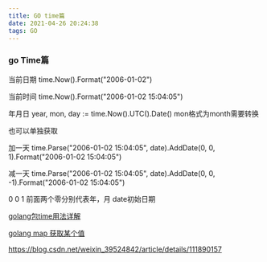 ```yaml
---
title: GO time篇
date: 2021-04-26 20:24:38
tags: GO
---
```


### go Time篇

当前日期 time.Now().Format("2006-01-02")

当前时间 time.Now().Format("2006-01-02 15:04:05")

年月日 year, mon, day := time.Now().UTC().Date()      mon格式为month需要转换

也可以单独获取

加一天 time.Parse("2006-01-02 15:04:05", date).AddDate(0, 0, 1).Format("2006-01-02 15:04:05")

减一天 time.Parse("2006-01-02 15:04:05", date).AddDate(0, 0, -1).Format("2006-01-02 15:04:05")

0 0 1 前面两个零分别代表年，月    date初始日期



[golang包time用法详解](https://blog.csdn.net/wschq/article/details/80114036)

[golang map 获取某个值](https://blog.csdn.net/qq_41004440/article/details/89252653)

https://blog.csdn.net/weixin_39524842/article/details/111890157
